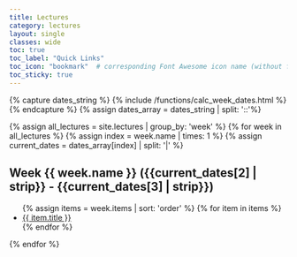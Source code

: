 ```yaml
---
title: Lectures
category: lectures
layout: single
classes: wide
toc: true
toc_label: "Quick Links"
toc_icon: "bookmark"  # corresponding Font Awesome icon name (without fa prefix)
toc_sticky: true
---
```



{% capture dates_string %}
  {% include /functions/calc_week_dates.html %}
{% endcapture %}
{% assign dates_array = dates_string | split: '::'%}	



{% assign all_lectures = site.lectures | group_by: 'week' %}
{% for week in all_lectures %}
{% assign index = week.name | times: 1 %} 
{% assign current_dates = dates_array[index] | split: '|' %}

<h2 id="week_{{ week.name }}">Week {{ week.name }} ({{current_dates[2] | strip}} - {{current_dates[3] | strip}})<a class="header-link" href="#week_{{ week.name }}" title="Permalink"></a></h2>
<ul>
    {% assign items = week.items | sort: 'order' %}
    {% for item in items %}
    <li><a href="{{ site.baseurl }}{{ item.url }}">{{ item.title }}</a></li>
    {% endfor %}
</ul>

{% endfor %}
